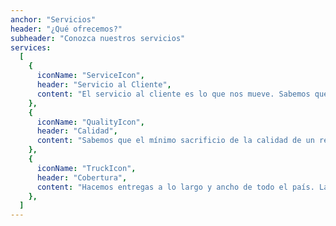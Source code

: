 ```yaml
---
anchor: "Servicios"
header: "¿Qué ofrecemos?"
subheader: "Conozca nuestros servicios"
services:
  [
    {
      iconName: "ServiceIcon",
      header: "Servicio al Cliente",
      content: "El servicio al cliente es lo que nos mueve. Sabemos que no solo se trata de precio y calidad, por lo que el cliente y todas sus necesidades siempre están en mente.",
    },
    {
      iconName: "QualityIcon",
      header: "Calidad",
      content: "Sabemos que el mínimo sacrificio de la calidad de un repuesto es costoso tanto para nosotros como para el cliente. Solamente ofrecemos productos que pensamos tiene el mejor balance en costo-beneficio.",
    },
    {
      iconName: "TruckIcon",
      header: "Cobertura",
      content: "Hacemos entregas a lo largo y ancho de todo el país. La variedad y cantidad requerida, en el lugar y tiempo requeridos.",
    },
  ]
---
```

